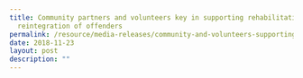 ```yaml
---
title: Community partners and volunteers key in supporting rehabilitation and
  reintegration of offenders
permalink: /resource/media-releases/community-and-volunteers-supporting-rehabilitation-and-reintegration
date: 2018-11-23
layout: post
description: ""
---
```

